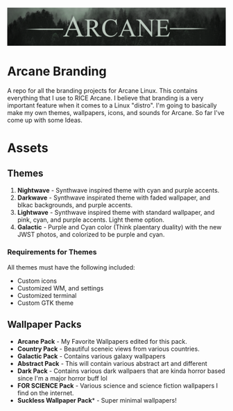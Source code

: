 ![Arcane Linux Banner](https://github.com/ArcaneLinux/ArcaneBranding/blob/main/Branding/Arcane%20Banner.png)
# Arcane Branding
A repo for all the branding projects for Arcane Linux. This contains everything that I use to RICE Arcane. I believe that branding is a very important feature when it comes to a Linux "distro". I'm going to basically make my own themes, wallpapers, icons, and sounds for Arcane. So far I've come up with some Ideas.

# Assets
## Themes
1. **Nightwave** - Synthwave inspired theme with cyan and purple accents.
2. **Darkwave** - Synthwave inspirated theme with faded wallpaper, and blkac backgrounds, and purple accents.
3. **Lightwave** - Synthwave inspired theme with standard wallpaper, and pink, cyan, and purple accents. Light theme option.
4. **Galactic** - Purple and Cyan color (Think plaentary duality) with the new JWST photos, and colorized to be purple and cyan.

### Requirements for Themes
All themes must have the following included:
- Custom icons
- Customized WM, and settings
- Customized terminal
- Custom GTK theme

## Wallpaper Packs
- **Arcane Pack** - My Favorite Wallpapers edited for this pack.
- **Country Pack** - Beautiful sceneic views from various countries.
- **Galactic Pack** - Contains various galaxy wallpapers 
- **Abstract Pack** - This will contain various abstract art and different 
- **Dark Pack** - Contains various dark wallpaers that are kinda horror based since I'm a major horror buff lol
- **FOR SCIENCE Pack** - Various science and science fiction wallpapers I find on the internet.
- **Suckless Wallpaper Pack*** - Super minimal wallpapers!
